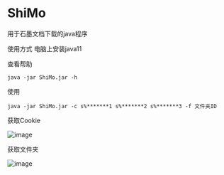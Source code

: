 # ShiMo
用于石墨文档下载的java程序

使用方式 电脑上安装java11 

查看帮助 
```
java -jar ShiMo.jar -h 
```
使用
```
java -jar ShiMo.jar -c s%*******1 s%*******2 s%*******3 -f 文件夹ID 
```

获取Cookie

![image](https://github.com/Klosw/ShiMo/assets/13143959/64202a29-de56-46f6-a33e-a5bff5b59a3a)


获取文件夹

![image](https://github.com/Klosw/ShiMo/assets/13143959/9555d5bd-f0af-49c6-94cd-da24ca7107d0)

